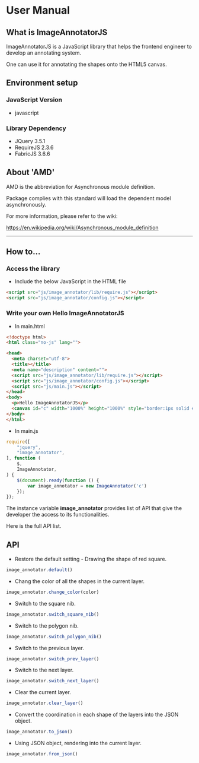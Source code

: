 # User Manual

## What is ImageAnnotatorJS
ImageAnnotatorJS is a JavaScript library that helps the frontend engineer to develop an annotating system. 

One can use it for annotating the shapes onto the HTML5 canvas.

## Environment setup
### JavaScript Version
- javascript
### Library Dependency
- JQuery 3.5.1
- RequireJS 2.3.6
- FabricJS 3.6.6

## About 'AMD' 
AMD is the abbreviation for Asynchronous module definition. 

Package complies with this standard will load the dependent model asynchronously.  

For more information, please refer to the wiki: 

https://en.wikipedia.org/wiki/Asynchronous_module_definition

---
## How to...
### Access the library
- Include the below JavaScript in the HTML file
```html
<script src="js/image_annotator/lib/require.js"></script>
<script src="js/image_annotator/config.js"></script>
``` 
### Write your own Hello ImageAnnotatorJS
- In main.html
```html
<!doctype html>
<html class="no-js" lang="">

<head>
  <meta charset="utf-8">
  <title></title>
  <meta name="description" content="">
  <script src="js/image_annotator/lib/require.js"></script>
  <script src="js/image_annotator/config.js"></script>
  <script src="js/main.js"></script>
</head>
<body>
  <p>Hello ImageAnnotatorJS</p>
  <canvas id="c" width="1000%" height="1000%" style="border:1px solid #ccc"></canvas>
</body>
</html>
```

- In main.js
```javascript
require([
    "jquery",
    "image_annotator",
], function (
    $,
    ImageAnnotator,
) {
    $(document).ready(function () {
        var image_annotator = new ImageAnnotator('c')
    });
});
```
The instance variable **image_annotator** provides list of API that give the developer the access to its functionalities.   

Here is the full API list. 

## API
- Restore the default setting - Drawing the shape of red square. 
```javascript
image_annotator.default()
```

- Chang the color of all the shapes in the current layer. 
```javascript
image_annotator.change_color(color)
```

- Switch to the square nib. 
```javascript
image_annotator.switch_square_nib()
```

- Switch to the polygon nib. 
```javascript
image_annotator.switch_polygon_nib()
```

- Switch to the previous layer. 
```javascript
image_annotator.switch_prev_layer()
```

- Switch to the next layer. 
```javascript
image_annotator.switch_next_layer()
```

- Clear the current layer. 
```javascript
image_annotator.clear_layer()
```

- Convert the coordination in each shape of the layers into the JSON object.  
```javascript
image_annotator.to_json()
```

- Using JSON object, rendering into the current layer. 
```javascript
image_annotator.from_json()
```

